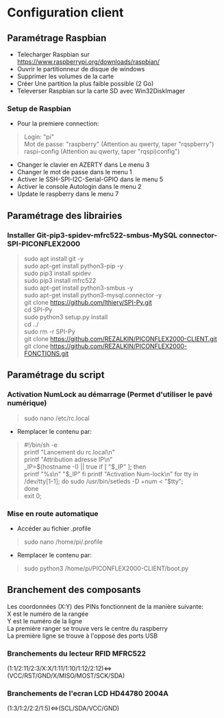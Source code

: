# Configuration client
## Paramétrage Raspbian
- Telecharger Raspbian sur https://www.raspberrypi.org/downloads/raspbian/  
- Ouvrir le partitionneur de disque de windows  
- Supprimer les volumes de la carte  
- Créer Une partition la plus faible possible (2 Go)  
- Televerser Raspbian sur la carte SD avec Win32DiskImager  
### Setup de Raspbian  
- Pour la premiere connection:  
> Login: "pi"  
> Mot de passe: "raspberry" (Attention au qwerty, taper "rqspberry")  
> raspi-config (Attention au qwerty, taper "rqspi)config")  
- Changer le clavier en AZERTY dans Le menu 3  
- Changer le mot de passe dans le menu 1  
- Activer le SSH-SPI-I2C-Serial-GPIO dans le menu 5  
- Activer le console Autologin dans le menu 2  
- Update le raspberry dans le menu 7  
## Paramétrage des librairies
### Installer Git-pip3-spidev-mfrc522-smbus-MySQL connector-SPI-PICONFLEX2000  
> sudo apt install git -y  
> sudo apt-get install python3-pip -y   
> sudo pip3 install spidev  
> sudo pip3 install mfrc522  
> sudo apt-get install python3-smbus -y  
> sudo apt-get install python3-mysql.connector -y  
> git clone https://github.com/lthiery/SPI-Py.git  
> cd SPI-Py  
> sudo python3 setup.py install  
> cd ../  
> sudo rm -r SPI-Py  
> git clone https://github.com/REZALKIN/PICONFLEX2000-CLIENT.git  
> git clone https://github.com/REZALKIN/PICONFLEX2000-FONCTIONS.git
## Paramétrage du script  
### Activation NumLock au démarrage (Permet d'utiliser le pavé numérique)  
> sudo nano /etc/rc.local  
- Remplacer le contenu par:
> #!/bin/sh -e  
> printf "Lancement du rc.local\n"  
> printf "Attribution adresse IP\n"  
> _IP=$(hostname -I) || true  
> if [ "$_IP" ]; then  
> printf "%s\n" "$_IP"  
> fi  
> printf "Activation Num-lock\n"  
> for tty in /dev/tty[1-1]; do  
> sudo /usr/bin/setleds -D +num < "$tty";  
> done  
> exit 0;
### Mise en route automatique  
- Accéder au fichier .profile  
> sudo nano /home/pi/.profile  
- Remplacer le contenu par:  
> sudo python3 /home/pi/PICONFLEX2000-CLIENT/boot.py  
## Branchement des composants  
Les coordonnées (X:Y) des PINs fonctionnent de la manière suivante:  
X est le numéro de la rangée  
Y est le numéro de la ligne  
La première ranger se trouve vers le centre du raspberry  
La première ligne se trouve à l'opposé des ports USB  
### Branchements du lecteur RFID MFRC522
(1:1/2:11/2:3/X:X/1:11/1:10/1:12/2:12)<=>(VCC/RST/GND/X/MISO/MOST/SCK/SDA)  
### Branchements de l'ecran LCD HD44780 2004A
(1:3/1:2/2:2/1:5)<=>(SCL/SDA/VCC/GND)  
